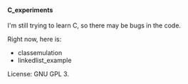 #### C_experiments

I'm still trying to learn C, so there may be bugs in the code.

Right now, here is:

- classemulation
- linkedlist_example

License: GNU GPL 3.
